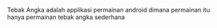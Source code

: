 Tebak Angka adalah applikasi permainan android dimana permainan itu hanya permainan tebak angka sederhana